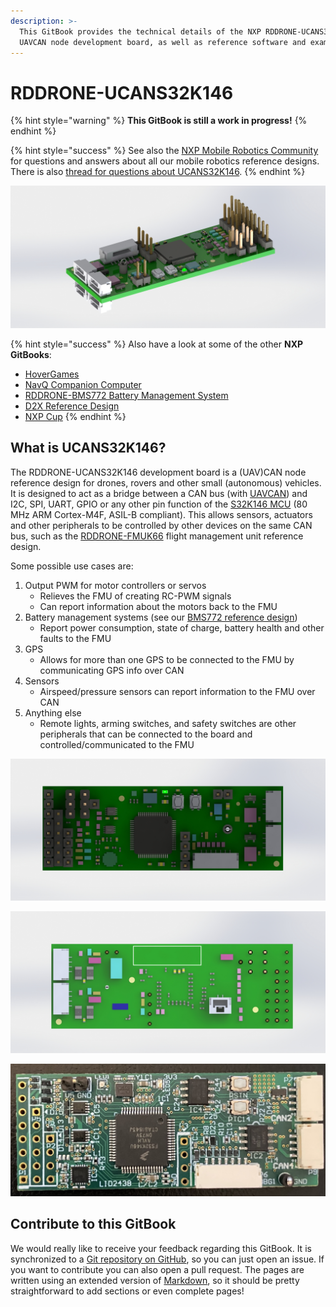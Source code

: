 ```yaml
---
description: >-
  This GitBook provides the technical details of the NXP RDDRONE-UCANS32K146
  UAVCAN node development board, as well as reference software and examples.
---
```


# RDDRONE-UCANS32K146

{% hint style="warning" %}
**This GitBook is still a work in progress!**
{% endhint %}

{% hint style="success" %}
See also the [NXP Mobile Robotics Community ](https://community.nxp.com/community/mobilerobotics)for questions and answers about all our mobile robotics reference designs. There is also [thread for questions about UCANS32K146](https://community.nxp.com/thread/534837).
{% endhint %}

![](.gitbook/assets/pic7.jpg)

{% hint style="success" %}
Also have a look at some of the other **NXP GitBooks**:  
- [HoverGames](https://nxp.gitbook.io/hovergames/)  
- [NavQ Companion Computer](https://nxp.gitbook.io/8mmnavq/)  
- [RDDRONE-BMS772 Battery Management System](https://nxp.gitbook.io/rddrone-bms772/)  
- [D2X Reference Design](https://nxp.gitbook.io/d2x/)  
- [NXP Cup](https://nxp.gitbook.io/nxp-cup-hardware-reference-alamak/)
{% endhint %}

## What is UCANS32K146?

The RDDRONE-UCANS32K146 development board is a \(UAV\)CAN node reference design for drones, rovers and other small \(autonomous\) vehicles. It is designed to act as a bridge between a CAN bus \(with [UAVCAN](https://uavcan.org/)\) and I2C, SPI, UART, GPIO or any other pin function of the [S32K146 MCU](https://www.nxp.com/products/processors-and-microcontrollers/arm-microcontrollers/s32k-automotive-mcus/s32k1-microcontrollers-for-general-purpose:S32K) \(80 MHz ARM Cortex-M4F, ASIL-B compliant\). This allows sensors, actuators and other peripherals to be controlled by other devices on the same CAN bus, such as the [RDDRONE-FMUK66](https://www.nxp.com/design/designs/px4-robotic-drone-fmu-rddrone-fmuk66:RDDRONE-FMUK66) flight management unit reference design.

Some possible use cases are:

1. Output PWM for motor controllers or servos
   * Relieves the FMU of creating RC-PWM signals
   * Can report information about the motors back to the FMU
2. Battery management systems \(see our [BMS772 reference design](https://nxp.gitbook.io/rddrone-bms772/)\)
   * Report power consumption, state of charge, battery health and other faults to the FMU
3. GPS
   * Allows for more than one GPS to be connected to the FMU by communicating GPS info over CAN
4. Sensors
   * Airspeed/pressure sensors can report information to the FMU over CAN
5. Anything else
   * Remote lights, arming switches, and safety switches are other peripherals that can be connected to the board and controlled/communicated to the FMU

![UCANS32K146 V2 - Top \(Production\)](.gitbook/assets/pic12.jpg)

![UCANS32K146 V2 - Bottom \(Production\)](.gitbook/assets/pic11.jpg)

![UCANS32K146 V1 \(Engineering samples\)](.gitbook/assets/05433ff4-f06f-454c-be27-e4d43a5b4c15_1_105_c.jpeg)

## Contribute to this GitBook

We would really like to receive your feedback regarding this GitBook. It is synchronized to a [Git repository on GitHub](https://github.com/NXPHoverGames/GitBook-UCANS32K146), so you can just open an issue. If you want to contribute you can also open a pull request. The pages are written using an extended version of [Markdown](https://www.markdownguide.org/), so it should be pretty straightforward to add sections or even complete pages!

